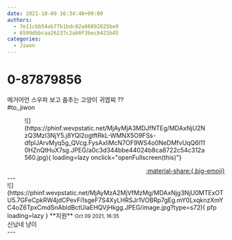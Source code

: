 ```yaml
---
date: 2021-10-09 16:34:48+09:00
authors:
  - 7e11cbb54ab77b1bdc02a86892825be9
  - 6599dbbcaa26237c2ab0f3becb421b45
categories:
  - Jiwon
---
```


# 0-87879856

<div class="post-container" markdown="1">
<div class="content-container md-sidebar__scrollwrap" markdown="1">

메거어언 스우파 보고 춤추는 고양이 귀엽찌 ??<br>\#to_jiwon
<figure markdown="1">
![](https://phinf.wevpstatic.net/MjAyMjA3MDJfNTEg/MDAxNjU2NzQ3MzI3NjY5.j8YQl2ogtftRkL-WMNX5O9FSs-dfplJArvMyq5g_QVcg.FysAxliMcN7OF9WS4o0NeDMfvUqQ6l110HZnQtHuX7sg.JPEG/a0c3d344bbe44024b8ca8722c54c312a560.jpg){ loading=lazy onclick="openFullscreen(this)"}
</figure>


</div>
</div>

<div style="text-align: right;" markdown="1">
<a href="https://weverse.io/fromis9/fanpost/0-87879856" style="text-align: right;">:material-share:{.big-emoji}</a>
</div>
---

<div class="comments-container md-sidebar__scrollwrap" markdown="1">
<div class="comment" markdown="1">
<div class='id-container' markdown="1">
![](https://phinf.wevpstatic.net/MjAyMzA2MjVfMzMg/MDAxNjg3NjU0MTExOTU5.7GFeCpkRW4jdCPevFi1sgeF7S4XyLHRSJr1VOBRp7gEg.mY0LxqknzXmYC4oZ6TpxCmdSnAbldBctUiaEHQVjHkgg.JPEG/image.jpg?type=s72){ pfp loading=lazy }
**<span class="artist">지원</span>** <small>Oct 09 2021, 16:35</small><br>
</div>
<div class='comment-body' markdown="1">
신났네 냥이
</div>
</div>
</div>
---
